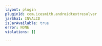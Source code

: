 ```yaml
---
layout: plugin
pluginId: com.icesmith.androidtextresolver
jarSha1: INVALID
isJarAvailable: true
error: NONE
violations: []

---
```

